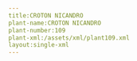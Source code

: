 ```yaml
---
title:CROTON NICANDRO
plant-name:CROTON NICANDRO
plant-number:109
plant-xml:/assets/xml/plant109.xml
layout:single-xml
---
```

